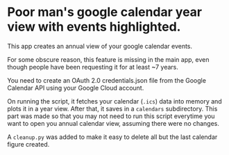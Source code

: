 # Poor man's google calendar year view with events highlighted.

This app creates an annual view of your google calendar events.

For some obscure reason, this feature is missing in the main app, even though people have been requesting it for at least ~7 years.

You need to create an OAuth 2.0 credentials.json file from the Google Calendar API using your Google Cloud account.

On running the script, it fetches your calendar (`.ics`) data into memory and plots it in a year view. After that, it saves in a `calendars` subdirectory. This part was made so that you may not need to run this script everytime you want to open you annual calendar view, assuming there were no changes.

A `cleanup.py` was added to make it easy to delete all but the last calendar figure created.